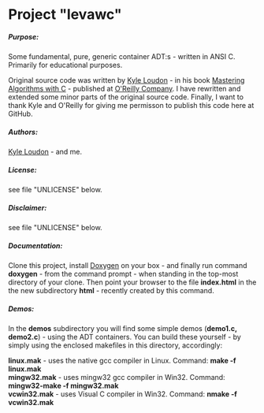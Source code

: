 Project "levawc"
====
 
<h5>Purpose:</h5> Some fundamental, pure, generic container ADT:s - written in ANSI C. Primarily for educational purposes. 

Original source code was written by <a href="http://www.kyleloudon.com/">Kyle Loudon</a> - in his book <a href="http://shop.oreilly.com/product/9781565924536.do">Mastering Algorithms with C</a> - published at <a href="http://www.oreilly.com">O'Reilly Company</a>. I have rewritten and extended some minor parts of the original source code. Finally, I want to thank Kyle and O'Reilly for giving me permisson to publish this code here at GitHub.

<h5>Authors:</h5> <a href="http://www.kyleloudon.com/">Kyle Loudon</a> - and me.

<h5>License:</h5> see file "UNLICENSE" below.

<h5>Disclaimer:</h5> see file "UNLICENSE" below.

<h5>Documentation:</h5> Clone this project, install <a href="http://www.stack.nl/~dimitri/doxygen/">Doxygen</a> on your box - and finally run command <b>doxygen</b> - from the command prompt - when standing in the top-most directory of your clone. Then point your browser to the file <b>index.html</b> in the the new subdirectory  <b>html</b> - recently created by this command.

<h5>Demos:</h5> In the <b>demos</b> subdirectory you will find some simple demos (<b>demo1.c, demo2.c</b>) - using the ADT containers. You can build these yourself - by simply using the enclosed makefiles in this directory, accordingly:

<b>linux.mak</b> - uses the native gcc compiler in Linux. Command: <b>make -f linux.mak</b><br />
<b>mingw32.mak</b> - uses mingw32 gcc compiler in Win32. Command: <b>mingw32-make -f mingw32.mak</b><br />
<b>vcwin32.mak</b> - uses Visual C compiler in Win32. Command: <b>nmake -f vcwin32.mak</b><br />
